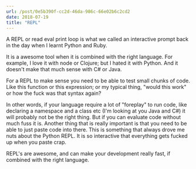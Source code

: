 ```yaml
---
url: /post/0e5b390f-cc2d-46da-986c-66e02b6c2cd2
date: 2018-07-19
title: "REPL"
---
```


A REPL or read eval print loop is what we called an interactive prompt back in the day when I learnt Python and Ruby. 

It is a awesome tool when it is combined with the right language. For example, I love it with node or Clojure; but I hated it with Python. And it doesn't make that much sense with C# or Java. 

For a REPL to make sense you need to be able to test small chunks of code. Like this function or this expression; or my typical thing, "would this work" or how the fuck was that syntax again?

In other words, if your language require a lot of "foreplay" to run code, like declaring a namespace and a class etc (I'm looking at you Java and C#) it will probably not be the right thing. But if you can evaluate code without much fuss it is. Another thing that is really important is that you need to be able to just paste code into there. This is something that always drove me nuts about the Python REPL. It is so interactive that everything gets fucked up when you paste crap. 

REPL's are awesome, and can make your development really fast, if combined with the right language.